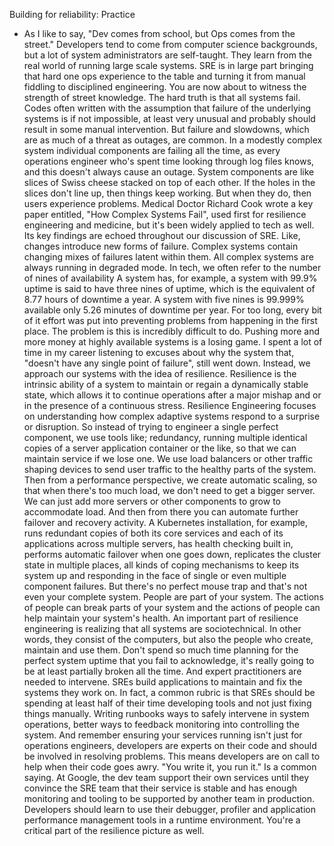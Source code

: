 Building for reliability: Practice
- As I like to say, "Dev comes from school, but Ops comes from the street." Developers tend to come from computer science backgrounds, but a lot of system administrators are self-taught. They learn from the real world of running large scale systems. SRE is in large part bringing that hard one ops experience to the table and turning it from manual fiddling to disciplined engineering. You are now about to witness the strength of street knowledge. The hard truth is that all systems fail. Codes often written with the assumption that failure of the underlying systems is if not impossible, at least very unusual and probably should result in some manual intervention. But failure and slowdowns, which are as much of a threat as outages, are common. In a modestly complex system individual components are failing all the time, as every operations engineer who's spent time looking through log files knows, and this doesn't always cause an outage. System components are like slices of Swiss cheese stacked on top of each other. If the holes in the slices don't line up, then things keep working. But when they do, then users experience problems. Medical Doctor Richard Cook wrote a key paper entitled, "How Complex Systems Fail", used first for resilience engineering and medicine, but it's been widely applied to tech as well. Its key findings are echoed throughout our discussion of SRE. Like, changes introduce new forms of failure. Complex systems contain changing mixes of failures latent within them. All complex systems are always running in degraded mode. In tech, we often refer to the number of nines of availability A system has, for example, a system with 99.9% uptime is said to have three nines of uptime, which is the equivalent of 8.77 hours of downtime a year. A system with five nines is 99.999% available only 5.26 minutes of downtime per year. For too long, every bit of it effort was put into preventing problems from happening in the first place. The problem is this is incredibly difficult to do. Pushing more and more money at highly available systems is a losing game. I spent a lot of time in my career listening to excuses about why the system that, "doesn't have any single point of failure", still went down. Instead, we approach our systems with the idea of resilience. Resilience is the intrinsic ability of a system to maintain or regain a dynamically stable state, which allows it to continue operations after a major mishap and or in the presence of a continuous stress. Resilience Engineering focuses on understanding how complex adaptive systems respond to a surprise or disruption. So instead of trying to engineer a single perfect component, we use tools like; redundancy, running multiple identical copies of a server application container or the like, so that we can maintain service if we lose one. We use load balancers or other traffic shaping devices to send user traffic to the healthy parts of the system. Then from a performance perspective, we create automatic scaling, so that when there's too much load, we don't need to get a bigger server. We can just add more servers or other components to grow to accommodate load. And then from there you can automate further failover and recovery activity. A Kubernetes installation, for example, runs redundant copies of both its core services and each of its applications across multiple servers, has health checking built in, performs automatic failover when one goes down, replicates the cluster state in multiple places, all kinds of coping mechanisms to keep its system up and responding in the face of single or even multiple component failures. But there's no perfect mouse trap and that's not even your complete system. People are part of your system. The actions of people can break parts of your system and the actions of people can help maintain your system's health. An important part of resilience engineering is realizing that all systems are sociotechnical. In other words, they consist of the computers, but also the people who create, maintain and use them. Don't spend so much time planning for the perfect system uptime that you fail to acknowledge, it's really going to be at least partially broken all the time. And expert practitioners are needed to intervene. SREs build applications to maintain and fix the systems they work on. In fact, a common rubric is that SREs should be spending at least half of their time developing tools and not just fixing things manually. Writing runbooks ways to safely intervene in system operations, better ways to feedback monitoring into controlling the system. And remember ensuring your services running isn't just for operations engineers, developers are experts on their code and should be involved in resolving problems. This means developers are on call to help when their code goes awry. "You write it, you run it." Is a common saying. At Google, the dev team support their own services until they convince the SRE team that their service is stable and has enough monitoring and tooling to be supported by another team in production. Developers should learn to use their debugger, profiler and application performance management tools in a runtime environment. You're a critical part of the resilience picture as well.